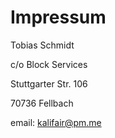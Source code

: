 # Impressum

Tobias Schmidt

c/o Block Services

Stuttgarter Str. 106

70736 Fellbach

email: [kalifair@pm.me](email:kalifair@pm.me)
